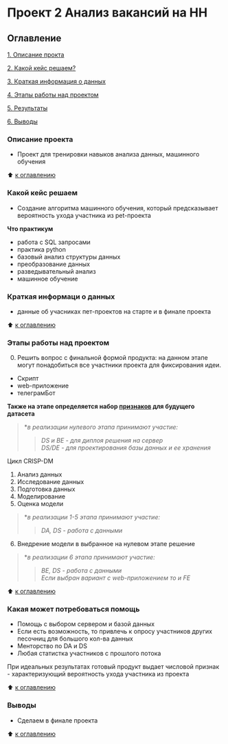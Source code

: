# Проект 2 Анализ вакансий на HH

## Оглавление
[1. Описание прокта](https://github.com/Good-PJ/pet/blob/master/README.md#Описание)


[2. Какой кейс решаем?](https://github.com/Good-PJ/pet/blob/master/README.md#Какой-кейс-решаем)

[3. Краткая информация о данных](https://github.com/Good-PJ/pet/blob/master/README.md#Краткая-информаци-о-данных)

[4. Этапы работы над проектом](https://github.com/Good-PJ/pet/blob/master/README.md#Этапы-работы-над-проектом)

[5. Результаты](https://github.com/Good-PJ/pet/blob/master/README.md#Какая-может-потребоваться-помощь)

[6. Выводы](https://github.com/Good-PJ/pet/blob/master/README.md#Выводы)


### Описание проекта
- Проект для тренировки навыков анализа данных, машинного обучения

:arrow_up: [к оглавлению](https://github.com/Good-PJ/pet/blob/master/README.md#Оглавление)


### Какой кейс решаем
- Создание алгоритма машинного обучения, который предсказывает вероятность ухода участника из pet-проекта

**Что практикум**
- работа с SQL запросами
- практика python
- базовый анализ структуры данных
- преобразование данных
- разведывательный анализ
- машинное обучение



### Краткая информаци о данных
- данные об учасниках пет-проектов на старте и в финале проекта

:arrow_up: [к оглавлению](https://github.com/Good-PJ/pet/blob/master/README.md#Оглавление)


### Этапы работы над проектом

0. Решить вопрос с финальной формой продукта: на данном этапе могут понадобиться все участники проекта для фиксирования идеи.
  - Скрипт
  - web-приложение
  - телеграмБот

**Также на этапе определяется набор [признаков](https://github.com/Good-PJ/pet/blob/master/%D0%9F%D1%80%D0%B8%D0%B7%D0%BD%D0%B0%D0%BA%D0%B8.txt) для будущего датасета**

> **в реализации нулевого этапа принимают участие:*
>> *DS и BE - для диплоя решения на сервер*<br>
>> *DS/DE - для проектирования базы данных и ее хранения*

Цикл CRISP-DM
1. Анализ данных
2. Исследование данных
3. Подготовка данных
4. Моделирование
5. Оценка модели
> **в реализации 1-5 этапа принимают участие:*
>> *DA, DS - работа с данными*

6. Внедрение модели в выбранное на нулевом этапе решение
> **в реализации 6 этапа принимают участие:*
>> *BE, DS - работа с данными*<br>
>> *Если выбран вариант с web-приложением то и FE*

:arrow_up: [к оглавлению](https://github.com/Good-PJ/pet/blob/master/README.md#Оглавление)



### Какая может потребоваться помощь
- Помощь с выбором сервером и базой данных
- Если есть возможность, то привлечь к опросу участников других песочниц для большого кол-ва данных
- Менторство по DA и DS
- Любая статистка участников с прошлого потока

При идеальных результатах готовый продукт выдает числовой признак - характеризующий вероятность ухода участника из проекта

:arrow_up: [к оглавлению](https://github.com/Good-PJ/pet/blob/master/README.md#Оглавление)


### Выводы

- Сделаем в финале проекта

:arrow_up: [к оглавлению](https://github.com/Good-PJ/pet/blob/master/README.md#Оглавление)
